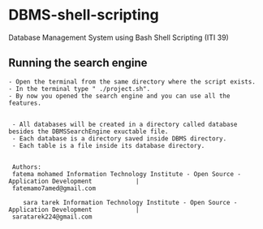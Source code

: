 # DBMS-shell-scripting

Database Management System using Bash Shell Scripting (ITI 39)

  Running the search engine                                                                           
--------------------------------                                                                           
                                                                                                           
    - Open the terminal from the same directory where the script exists.                                   
    - In the terminal type " ./project.sh".                                                           
    - By now you opened the search engine and you can use all the features. 
    
    
     - All databases will be created in a directory called database besides the DBMSSearchEngine exuctable file.   
     - Each database is a directory saved inside DBMS directory.                                            
     - Each table is a file inside its database directory.
     
     
     Authors:
     fatema mohamed Information Technology Institute - Open Source -Application Development            |
     fatemamo7amed@gmail.com    
     
        sara tarek Information Technology Institute - Open Source -Application Development            |
     saratarek224@gmail.com  
